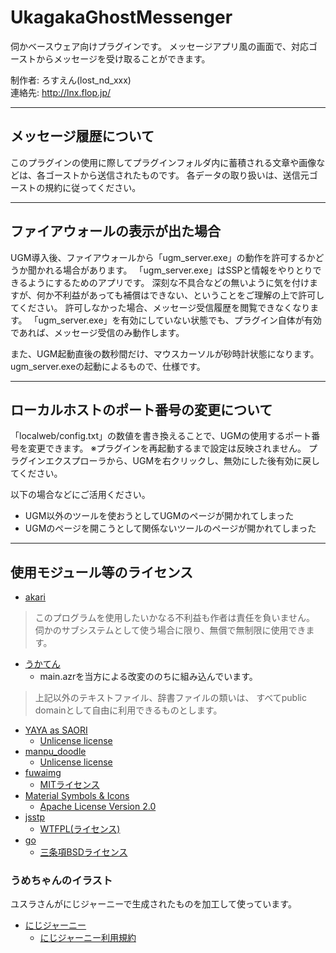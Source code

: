 # UkagakaGhostMessenger
伺かベースウェア向けプラグインです。
メッセージアプリ風の画面で、対応ゴーストからメッセージを受け取ることができます。

制作者: ろすえん(lost_nd_xxx)\
連絡先: http://lnx.flop.jp/

------------------------
## メッセージ履歴について
このプラグインの使用に際してプラグインフォルダ内に蓄積される文章や画像などは、各ゴーストから送信されたものです。
各データの取り扱いは、送信元ゴーストの規約に従ってください。

------------------------
## ファイアウォールの表示が出た場合
UGM導入後、ファイアウォールから「ugm_server.exe」の動作を許可するかどうか聞かれる場合があります。
「ugm_server.exe」はSSPと情報をやりとりできるようにするためのアプリです。
深刻な不具合などの無いように気を付けますが、何か不利益があっても補償はできない、ということをご理解の上で許可してください。
許可しなかった場合、メッセージ受信履歴を閲覧できなくなります。
「ugm_server.exe」を有効にしていない状態でも、プラグイン自体が有効であれば、メッセージ受信のみ動作します。

また、UGM起動直後の数秒間だけ、マウスカーソルが砂時計状態になります。
ugm_server.exeの起動によるもので、仕様です。

------------------------
## ローカルホストのポート番号の変更について
「localweb/config.txt」の数値を書き換えることで、UGMの使用するポート番号を変更できます。
※プラグインを再起動するまで設定は反映されません。
プラグインエクスプローラから、UGMを右クリックし、無効にした後有効に戻してください。

以下の場合などにご活用ください。
* UGM以外のツールを使おうとしてUGMのページが開かれてしまった
* UGMのページを開こうとして関係ないツールのページが開かれてしまった

------------------------
## 使用モジュール等のライセンス
* [akari](http://le.silk.to/akari.php)
> このプログラムを使用したいかなる不利益も作者は責任を負いません。
> 伺かのサブシステムとして使う場合に限り、無償で無制限に使用できます。
* [うかてん](https://github.com/nikolat/ukaten)
  * main.azrを当方による改変ののちに組み込んでいます。
> 上記以外のテキストファイル、辞書ファイルの類いは、
> すべてpublic domainとして自由に利用できるものとします。
* [YAYA as SAORI](https://github.com/YAYA-shiori/yaya-as-saori)
  * [Unlicense license](https://github.com/YAYA-shiori/yaya-as-saori/blob/main/LICENSE)
* [manpu_doodle](https://github.com/lost-nd-xxx/manpu_doodle)
  * [Unlicense license](https://github.com/lost-nd-xxx/manpu_doodle/blob/main/LICENSE)
* [fuwaimg](https://do.gt-gt.org/product/fuwaimg/)
  * [MITライセンス](https://licenses.opensource.jp/MIT/MIT.html)
* [Material Symbols & Icons](https://fonts.google.com/icons)
  * [Apache License Version 2.0](https://www.apache.org/licenses/LICENSE-2.0.html)
* [jsstp](https://github.com/ukatech/jsstp-lib)
  * [WTFPL(ライセンス)](https://github.com/ukatech/jsstp-lib/blob/master/LICENSE)
* [go](https://go.dev/)
  * [三条項BSDライセンス](https://go.dev/LICENSE)

### うめちゃんのイラスト
ユスラさんがにじジャーニーで生成されたものを加工して使っています。
* [にじジャーニー](https://nijijourney.com/ja/)
  * [にじジャーニー利用規約](https://docs.midjourney.com/docs/terms-of-service)
